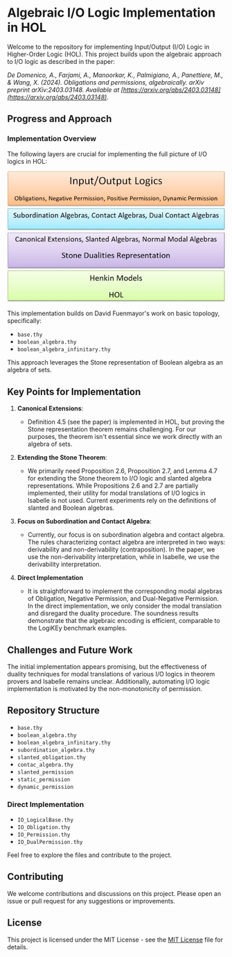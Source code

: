 
# Algebraic I/O Logic Implementation in HOL

Welcome to the repository for implementing Input/Output (I/O) Logic in Higher-Order Logic (HOL). This project builds upon the algebraic approach to I/O logic as described in the paper:

_De Domenico, A., Farjami, A., Manoorkar, K., Palmigiano, A., Panettiere, M., & Wang, X. (2024). Obligations and permissions, algebraically. arXiv preprint arXiv:2403.03148. Available at [https://arxiv.org/abs/2403.03148](https://arxiv.org/abs/2403.03148)._

## Progress and Approach

### Implementation Overview

The following layers are crucial for implementing the full picture of I/O logics in HOL:

![Flowchart](./flochart.JPG)

This implementation builds on David Fuenmayor's work on basic topology, specifically:
- `base.thy`
- `boolean_algebra.thy`
- `boolean_algebra_infinitary.thy`

This approach leverages the Stone representation of Boolean algebra as an algebra of sets.

## Key Points for Implementation

1. **Canonical Extensions**:
    - Definition 4.5 (see the paper) is implemented in HOL, but proving the Stone representation theorem remains challenging. For our purposes, the theorem isn't essential since we work directly with an algebra of sets.

2. **Extending the Stone Theorem**:
    - We primarily need Proposition 2.6, Proposition 2.7, and Lemma 4.7 for extending the Stone theorem to I/O logic and slanted algebra representations. While Propositions 2.6 and 2.7 are partially implemented, their utility for modal translations of I/O logics in Isabelle is not used. Current experiments rely on the definitions of slanted and Boolean algebras.

3. **Focus on Subordination and Contact Algebra**:
    - Currently, our focus is on subordination algebra and contact algebra. The rules characterizing contact algebra are interpreted in two ways: derivability and non-derivability (contraposition). In the paper, we use the non-derivability interpretation, while in Isabelle, we use the derivability interpretation.

4. **Direct Implementation**
    - It is straightforward to implement the corresponding modal algebras of Obligation, Negative Permission, and Dual-Negative Permission. In the direct implementation, we only consider the modal translation and disregard the duality procedure. The soundness results demonstrate that the algebraic encoding is efficient, comparable to the LogiKEy benchmark examples.

## Challenges and Future Work

The initial implementation appears promising, but the effectiveness of duality techniques for modal translations of various I/O logics in theorem provers and Isabelle remains unclear. Additionally, automating I/O logic implementation is motivated by the non-monotonicity of permission.


## Repository Structure

- `base.thy`
- `boolean_algebra.thy`
- `boolean_algebra_infinitary.thy`
- `subordination_algebra.thy`
- `slanted_obligation.thy`
- `contac_algebra.thy`
- `slanted_permission`
- `static_permission`
- `dynamic_permission`

### Direct Implementation

- `IO_LogicalBase.thy`
- `IO_Obligation.thy`
- `IO_Permission.thy`
- `IO_DualPermission.thy`

Feel free to explore the files and contribute to the project.

## Contributing

We welcome contributions and discussions on this project. Please open an issue or pull request for any suggestions or improvements.

## License

This project is licensed under the MIT License - see the [MIT License](MIT%20License.md) file for details.
